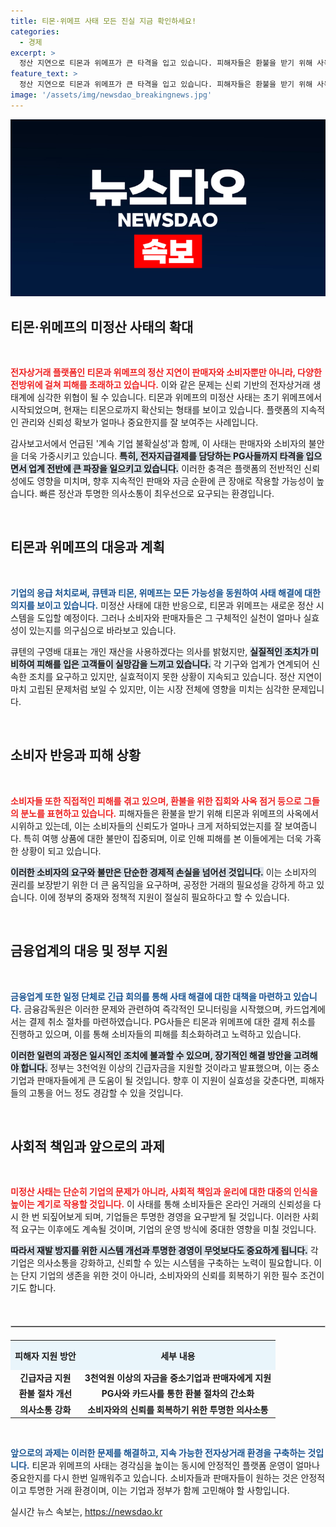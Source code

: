 ```yaml
---
title: 티몬·위메프 사태 모든 진실 지금 확인하세요!
categories:
  - 경제
excerpt: >
  정산 지연으로 티몬과 위메프가 큰 타격을 입고 있습니다. 피해자들은 환불을 받기 위해 사옥을 점거했고, 결제사와 금융권의 긴급 지원이 필요합니다. 사태가 장기화될 조짐 속에 정부 TF가 나서고, 정치권도 촉각을 곤두세우고 있습니다.
feature_text: >
  정산 지연으로 티몬과 위메프가 큰 타격을 입고 있습니다. 피해자들은 환불을 받기 위해 사옥을 점거했고, 결제사와 금융권의 긴급 지원이 필요합니다. 사태가 장기화될 조짐 속에 정부 TF가 나서고, 정치권도 촉각을 곤두세우고 있습니다.
image: '/assets/img/newsdao_breakingnews.jpg'
---
```


<p><img src="/assets/img/newsdao_breakingnews.jpg" alt="cryptoinkorea 속보" /></p>

<h2 data-ke-size="size26">티몬·위메프의 미정산 사태의 확대</h2>

<p data-ke-size="size16">&nbsp;</p>

<p><b><span style="color: #ee2323;">전자상거래 플랫폼인 티몬과 위메프의 정산 지연이 판매자와 소비자뿐만 아니라, 다양한 전방위에 걸쳐 피해를 초래하고 있습니다.</span></b> 이와 같은 문제는 신뢰 기반의 전자상거래 생태계에 심각한 위협이 될 수 있습니다. 티몬과 위메프의 미정산 사태는 초기 위메프에서 시작되었으며, 현재는 티몬으로까지 확산되는 형태를 보이고 있습니다. 플랫폼의 지속적인 관리와 신뢰성 확보가 얼마나 중요한지를 잘 보여주는 사례입니다. </p>

<p>감사보고서에서 언급된 '계속 기업 불확실성'과 함께, 이 사태는 판매자와 소비자의 불안을 더욱 가중시키고 있습니다. <b><span style="background-color: #21538527;">특히, 전자지급결제를 담당하는 PG사들까지 타격을 입으면서 업계 전반에 큰 파장을 일으키고 있습니다.</span></b> 이러한 충격은 플랫폼의 전반적인 신뢰성에도 영향을 미치며, 향후 지속적인 판매와 자금 순환에 큰 장애로 작용할 가능성이 높습니다. 빠른 정산과 투명한 의사소통이 최우선으로 요구되는 환경입니다. </p>

<p data-ke-size="size16">&nbsp;</p>

<h2 data-ke-size="size26">티몬과 위메프의 대응과 계획</h2>

<p data-ke-size="size16">&nbsp;</p>

<p><b><span style="color: #1a5490;">기업의 응급 처치로써, 큐텐과 티몬, 위메프는 모든 가능성을 동원하여 사태 해결에 대한 의지를 보이고 있습니다.</span></b> 미정산 사태에 대한 반응으로, 티몬과 위메프는 새로운 정산 시스템을 도입할 예정이다. 그러나 소비자와 판매자들은 그 구체적인 실천이 얼마나 실효성이 있는지를 의구심으로 바라보고 있습니다. </p>

<p>큐텐의 구영배 대표는 개인 재산을 사용하겠다는 의사를 밝혔지만, <b><span style="background-color: #21538527;">실질적인 조치가 미비하여 피해를 입은 고객들이 실망감을 느끼고 있습니다.</span></b> 각 기구와 업계가 연계되어 신속한 조치를 요구하고 있지만, 실효적이지 못한 상황이 지속되고 있습니다. 정산 지연이 마치 고립된 문제처럼 보일 수 있지만, 이는 시장 전체에 영향을 미치는 심각한 문제입니다.</p>

<p data-ke-size="size16">&nbsp;</p>

<h2 data-ke-size="size26">소비자 반응과 피해 상황</h2>

<p data-ke-size="size16">&nbsp;</p>

<p><b><span style="color: #ee2323;">소비자들 또한 직접적인 피해를 겪고 있으며, 환불을 위한 집회와 사옥 점거 등으로 그들의 분노를 표현하고 있습니다.</span></b> 피해자들은 환불을 받기 위해 티몬과 위메프의 사옥에서 시위하고 있는데, 이는 소비자들의 신뢰도가 얼마나 크게 저하되었는지를 잘 보여줍니다. 특히 여행 상품에 대한 불만이 집중되며, 이로 인해 피해를 본 이들에게는 더욱 가혹한 상황이 되고 있습니다.</p>

<p><b><span style="background-color: #21538527;">이러한 소비자의 요구와 불만은 단순한 경제적 손실을 넘어선 것입니다.</span></b> 이는 소비자의 권리를 보장받기 위한 더 큰 움직임을 요구하며, 공정한 거래의 필요성을 강하게 하고 있습니다. 이에 정부의 중재와 정책적 지원이 절실히 필요하다고 할 수 있습니다.</p>

<p data-ke-size="size16">&nbsp;</p>

<h2 data-ke-size="size26">금융업계의 대응 및 정부 지원</h2>

<p data-ke-size="size16">&nbsp;</p>

<p><b><span style="color: #1a5490;">금융업계 또한 일정 단체로 긴급 회의를 통해 사태 해결에 대한 대책을 마련하고 있습니다.</span></b> 금융감독원은 이러한 문제와 관련하여 즉각적인 모니터링을 시작했으며, 카드업계에서는 결제 취소 절차를 마련하였습니다. PG사들은 티몬과 위메프에 대한 결제 취소를 진행하고 있으며, 이를 통해 소비자들의 피해를 최소화하려고 노력하고 있습니다.</p>

<p><b><span style="background-color: #21538527;">이러한 일련의 과정은 일시적인 조치에 불과할 수 있으며, 장기적인 해결 방안을 고려해야 합니다.</span></b> 정부는 3천억원 이상의 긴급자금을 지원할 것이라고 발표했으며, 이는 중소기업과 판매자들에게 큰 도움이 될 것입니다. 향후 이 지원이 실효성을 갖춘다면, 피해자들의 고통을 어느 정도 경감할 수 있을 것입니다.</p>

<p data-ke-size="size16">&nbsp;</p>

<h2 data-ke-size="size26">사회적 책임과 앞으로의 과제</h2>

<p data-ke-size="size16">&nbsp;</p>

<p><b><span style="color: #ee2323;">미정산 사태는 단순히 기업의 문제가 아니라, 사회적 책임과 윤리에 대한 대중의 인식을 높이는 계기로 작용할 것입니다.</span></b> 이 사태를 통해 소비자들은 온라인 거래의 신뢰성을 다시 한 번 되짚어보게 되며, 기업들은 투명한 경영을 요구받게 될 것입니다. 이러한 사회적 요구는 이후에도 계속될 것이며, 기업의 운영 방식에 중대한 영향을 미칠 것입니다.</p>

<p><b><span style="background-color: #21538527;">따라서 재발 방지를 위한 시스템 개선과 투명한 경영이 무엇보다도 중요하게 됩니다.</span></b> 각 기업은 의사소통을 강화하고, 신뢰할 수 있는 시스템을 구축하는 노력이 필요합니다. 이는 단지 기업의 생존을 위한 것이 아니라, 소비자와의 신뢰를 회복하기 위한 필수 조건이기도 합니다. </p>

<p data-ke-size="size16">&nbsp;</p>

<hr style="height: 1px; border: 1px solid #ccc; margin: 20px 0;" />

<table style="width: 100%; border-collapse: collapse;">
    <tr>
        <th style="text-align: center; height: 40px; background-color: #e9f5fb; font-weight: bold;">피해자 지원 방안</th>
        <th style="text-align: center; height: 40px; background-color: #e9f5fb; font-weight: bold;">세부 내용</th>
    </tr>
    <tr>
        <td style="text-align: center; height: 17px;"><b>긴급자금 지원</b></td>
        <td style="text-align: center; height: 17px;"><b>3천억원 이상의 자금을 중소기업과 판매자에게 지원</b></td>
    </tr>
    <tr>
        <td style="text-align: center; height: 17px;"><b>환불 절차 개선</b></td>
        <td style="text-align: center; height: 17px;"><b>PG사와 카드사를 통한 환불 절차의 간소화</b></td>
    </tr>
    <tr>
        <td style="text-align: center; height: 17px;"><b>의사소통 강화</b></td>
        <td style="text-align: center; height: 17px;"><b>소비자와의 신뢰를 회복하기 위한 투명한 의사소통</b></td>
    </tr>
</table>

<p data-ke-size="size16">&nbsp;</p>

<p><b><span style="color: #1a5490;">앞으로의 과제는 이러한 문제를 해결하고, 지속 가능한 전자상거래 환경을 구축하는 것입니다.</span></b> 티몬과 위메프의 사태는 경각심을 높이는 동시에 안정적인 플랫폼 운영이 얼마나 중요한지를 다시 한번 일깨워주고 있습니다. 소비자들과 판매자들이 원하는 것은 안정적이고 투명한 거래 환경이며, 이는 기업과 정부가 함께 고민해야 할 사항입니다.</p>
실시간 뉴스 속보는, <a href="https://newsdao.kr" rel="dofollow">https://newsdao.kr</a>


